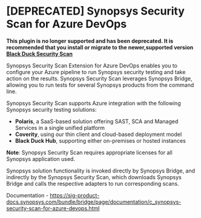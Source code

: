 # [DEPRECATED] Synopsys Security Scan for Azure DevOps

**This plugin is no longer supported and has been deprecated. It is recommended that you install or migrate to the newer,supported version [Black Duck Security Scan](https://marketplace.visualstudio.com/items?itemName=synopsys-security-scan.synopsys-security-scan)**

Synopsys Security Scan Extension for Azure DevOps enables you to configure your Azure pipeline to run Synopsys security testing and take action on the results. 
Synopsys Security Scan leverages Synopsys Bridge, allowing you to run tests for several Synopsys products from the command line.

Synopsys Security Scan supports Azure integration with the following Synopsys security testing solutions:
- **Polaris**, a SaaS-based solution offering SAST, SCA and Managed Services in a single unified platform
- **Coverity**, using our thin client and cloud-based deployment model
- **Black Duck Hub**, supporting either on-premises or hosted instances

**Note**: Synopsys Security Scan requires appropriate licenses for all Synopsys application used.

Synopsys solution functionality is invoked directly by Synopsys Bridge, and indirectly by the Synopsys Security Scan, which downloads Synopsys Bridge and calls the respective adapters to run corresponding scans.


Documentation - https://sig-product-docs.synopsys.com/bundle/bridge/page/documentation/c_synopsys-security-scan-for-azure-devops.html

